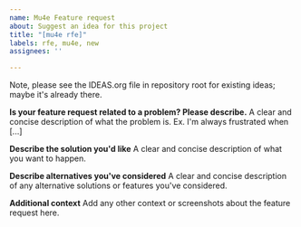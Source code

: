 ```yaml
---
name: Mu4e Feature request
about: Suggest an idea for this project
title: "[mu4e rfe]"
labels: rfe, mu4e, new
assignees: ''

---
```

Note, please see the IDEAS.org file in repository root for existing ideas;
maybe it's already there.

**Is your feature request related to a problem? Please describe.**
A clear and concise description of what the problem is. Ex. I'm always frustrated when [...]

**Describe the solution you'd like**
A clear and concise description of what you want to happen.

**Describe alternatives you've considered**
A clear and concise description of any alternative solutions or features you've considered.

**Additional context**
Add any other context or screenshots about the feature request here.

